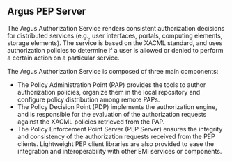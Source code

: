 Argus PEP Server
----------------
The Argus Authorization Service renders consistent authorization 
decisions for distributed services (e.g., user interfaces, 
portals, computing elements, storage elements). The service is 
based on the XACML standard, and uses authorization policies to 
determine if a user is allowed or denied to perform a certain 
action on a particular service.

The Argus Authorization Service is composed of three main 
components:
- The Policy Administration Point (PAP) provides the tools to 
author authorization policies, organize them in the local 
repository and configure policy distribution among remote PAPs.
- The Policy Decision Point (PDP) implements the authorization 
engine, and is responsible for the evaluation of the authorization
requests against the XACML policies retrieved from the PAP.
- The Policy Enforcement Point Server (PEP Server) ensures the 
integrity and consistency of the authorization requests received 
from the PEP clients. Lightweight PEP client libraries are also 
provided to ease the integration and interoperability with other 
EMI services or components. 


